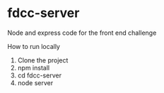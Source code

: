# fdcc-server
Node and express code for the front end challenge

How to run locally

1. Clone the project
2. npm install
3. cd fdcc-server
4. node server

